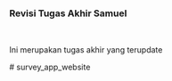 <h3>Revisi Tugas Akhir Samuel</h3>
<br>
<p>Ini merupakan tugas akhir yang terupdate</p>
# survey_app_website
